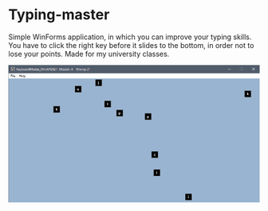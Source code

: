 # Typing-master

Simple WinForms application, in which you can improve your typing skills. You have to click the right key before it slides to the bottom, in order not to lose your points.
Made for my university classes.


![Alt text](lab2AppUI/example.png?raw=true "Title")
